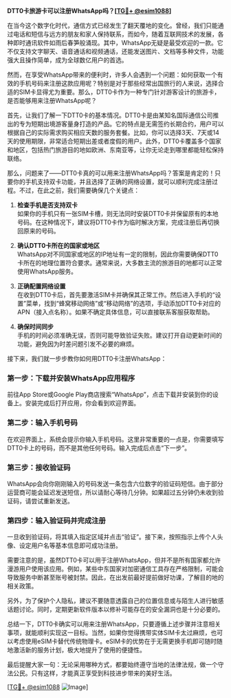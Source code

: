 **DTT0卡旅游卡可以注册WhatsApp吗？[[TG💪+ @esim1088](https://t.me/s/esim1088)]**

在当今这个数字化时代，通信方式已经发生了翻天覆地的变化。曾经，我们只能通过电话和短信与远方的朋友和家人保持联系，而如今，随着互联网技术的发展，各种即时通讯软件如雨后春笋般涌现。其中，WhatsApp无疑是最受欢迎的一款。它不仅支持文字聊天、语音通话和视频通话，还能发送图片、文档等多种文件，功能强大且操作简单，成为全球数亿用户的首选。

然而，在享受WhatsApp带来的便利时，许多人会遇到一个问题：如何获取一个有效的手机号码来注册这款应用呢？特别是对于那些经常出国旅行的人来说，选择合适的SIM卡显得尤为重要。那么，DTT0卡作为一种专门针对游客设计的旅游卡，是否能够用来注册WhatsApp呢？

首先，让我们了解一下DTT0卡的基本情况。DTT0卡是由某知名国际通信公司推出的专为短期出境游客量身打造的产品。它的特点是无需签约长期合约，用户可以根据自己的实际需求购买相应天数的服务套餐。比如，你可以选择3天、7天或14天的使用期限，非常适合短期出差或者度假的用户。此外，DTT0卡覆盖多个国家和地区，包括热门旅游目的地如欧洲、东南亚等，让你无论走到哪里都能轻松保持联络。

那么，问题来了——DTT0卡真的可以用来注册WhatsApp吗？答案是肯定的！只要你的手机支持双卡功能，并且选择了正确的网络设置，就可以顺利完成注册过程。不过，在此之前，我们需要确保几个关键点：

1. **检查手机是否支持双卡**  
   如果你的手机只有一张SIM卡槽，则无法同时安装DTT0卡并保留原有的本地号码。在这种情况下，建议将DTT0卡作为临时解决方案，完成注册后再切换回原来的号码。

2. **确认DTT0卡所在的国家或地区**  
   WhatsApp对不同国家或地区的IP地址有一定的限制，因此你需要确保DTT0卡所在的地理位置符合要求。通常来说，大多数主流的旅游目的地都可以正常使用WhatsApp服务。

3. **正确配置网络设置**  
   在收到DTT0卡后，首先要激活SIM卡并确保其正常工作。然后进入手机的“设置”菜单，找到“蜂窝移动网络”或“移动网络”的选项，手动添加DTT0卡对应的APN（接入点名称）。如果不确定具体信息，可以直接联系客服获取帮助。

4. **确保时间同步**  
   手机的时间必须准确无误，否则可能导致验证失败。建议打开自动更新时间的功能，避免因为时差问题引发不必要的麻烦。

接下来，我们就一步步教你如何用DTT0卡注册WhatsApp：

### 第一步：下载并安装WhatsApp应用程序
前往App Store或Google Play商店搜索“WhatsApp”，点击下载并安装到你的设备上。安装完成后打开应用，你会看到欢迎界面。

### 第二步：输入手机号码
在欢迎界面上，系统会提示你输入手机号码。这里非常重要的一点是，你需要填写DTT0卡上的号码，而不是其他任何号码。输入完成后点击“下一步”。

### 第三步：接收验证码
WhatsApp会向你刚刚输入的号码发送一条包含六位数字的验证码短信。由于部分运营商可能会延迟发送短信，所以请耐心等待几分钟。如果超过五分钟仍未收到验证码，请尝试重新发送。

### 第四步：输入验证码并完成注册
一旦收到验证码，将其填入指定区域并点击“验证”。接下来，按照指示上传个人头像、设定用户名等基本信息即可成功注册。

需要注意的是，虽然DTT0卡可以用于注册WhatsApp，但并不是所有国家都允许漫游用户使用该应用。例如，某些中东国家对加密通信工具存在严格限制，可能会导致服务中断甚至账号被封禁。因此，在出发前最好提前做好功课，了解目的地的相关政策。

另外，为了保护个人隐私，建议不要随意透露自己的位置信息或与陌生人进行敏感话题讨论。同时，定期更新软件版本以修补可能存在的安全漏洞也是十分必要的。

总结一下，DTT0卡确实可以用来注册WhatsApp，只要遵循上述步骤并注意相关事项，就能顺利实现这一目标。当然，如果你觉得携带实体SIM卡太过麻烦，也可以考虑使用eSIM卡替代传统物理卡。eSIM卡的优势在于无需更换手机即可随时随地激活新的服务计划，极大地提升了使用的便捷性。

最后提醒大家一句：无论采用哪种方式，都要始终遵守当地的法律法规，做一个守法公民。只有这样，才能真正享受到科技进步带来的美好生活。

[[TG💪+ @esim1088](https://t.me/s/esim1088) ![Image](https://i.postimg.cc/4NQfJmqS/Snipaste-2025-05-13-00-14-12.png)]